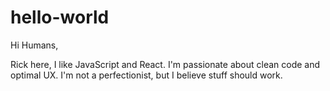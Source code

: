 # hello-world

Hi Humans,

Rick here, I like JavaScript and React. I'm passionate about clean code and optimal UX. I'm not a perfectionist, but I believe stuff should work.

